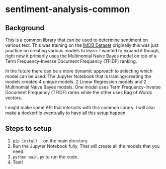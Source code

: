 # sentiment-analysis-common

## Background
This is a common library that can be used to determine sentiment on various text. This was training on the 
[IMDB Dataset](https://www.kaggle.com/datasets/lakshmi25npathi/imdb-dataset-of-50k-movie-reviews) originally this was
just practice on creating various models to learn. I wanted to expand it though, right now it primarily uses the 
Multinomial Naive Bayes model on top of a Term Frequency-Inverse Document Frequency (TFIDF) ranking. 

In the future there can be a more dynamic approach to selecting which model can be used. The Jupyter Notebook that is
training/creating the models created 4 unique models. 2 Linear Regression models and 2 Multinomial Naive Bayes models.
One model uses Term Frequency-Inverse Document Frequency (TFIDF) ranks while the other uses Bag of Words vectors.

I might make some API that interacts with this common library. I will also make a dockerfile eventually to have all this
setup happen.

## Steps to setup
1. `pip install .` on the main directory
2. Run the Jupyter Notebook fully. That will create all the models that you need.
3. `python main.py` to run the code.
4. Test!